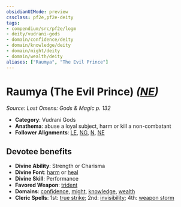 ```yaml
---
obsidianUIMode: preview
cssclass: pf2e,pf2e-deity
tags:
- compendium/src/pf2e/logm
- deity/vudrani-gods
- domain/confidence/deity
- domain/knowledge/deity
- domain/might/deity
- domain/wealth/deity
aliases: ["Raumya", "The Evil Prince"]
---
```

# Raumya (The Evil Prince) *([NE](rules/traits/neutral-evil-b1.md))*  
*Source: Lost Omens: Gods & Magic p. 132*  

- **Category**: Vudrani Gods
- **Anathema**: abuse a loyal subject, harm or kill a non-combatant
- **Follower Alignments**: [LE](rules/traits/lawful-evil-b1.md), [NG](rules/traits/neutral-good-b1.md), [N](rules/traits/neutral-b1.md), [NE](rules/traits/neutral-evil-b1.md)

## Devotee benefits

- **Divine Ability**: Strength or Charisma
- **Divine Font**: [harm](compendium/spells/harm.md) or [heal](compendium/spells/heal.md)
- **Divine Skill**: Performance
- **Favored Weapon**: [trident](compendium/equipment/items/trident.md)
- **Domains**: [confidence](compendium/setting/domains.md#Confidence), [might](compendium/setting/domains.md#Might), [knowledge](compendium/setting/domains.md#Knowledge), [wealth](compendium/setting/domains.md#Wealth)
- **Cleric Spells**: 1st: [true strike](compendium/spells/true-strike.md); 2nd: [invisibility](compendium/spells/invisibility.md); 4th: [weapon storm](compendium/spells/weapon-storm.md)